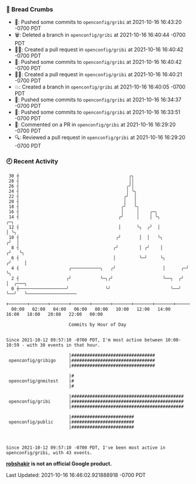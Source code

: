 ### 🍞 Bread Crumbs

 * 🚢: Pushed some commits to `openconfig/gribi` at 2021-10-16 16:43:20 -0700 PDT
 * 🗑: Deleted a branch in `openconfig/gribi` at 2021-10-16 16:40:44 -0700 PDT
 * ✍🏼: Created a pull request in `openconfig/gribi` at 2021-10-16 16:40:42 -0700 PDT
 * 🚢: Pushed some commits to `openconfig/gribi` at 2021-10-16 16:40:42 -0700 PDT
 * ✍🏼: Created a pull request in `openconfig/gribi` at 2021-10-16 16:40:21 -0700 PDT
 * 💥: Created a branch in `openconfig/gribi` at 2021-10-16 16:40:05 -0700 PDT
 * 🚢: Pushed some commits to `openconfig/gribi` at 2021-10-16 16:34:37 -0700 PDT
 * 🚢: Pushed some commits to `openconfig/gribi` at 2021-10-16 16:33:51 -0700 PDT
 * 💬: Commented on a PR in  `openconfig/gribi` at 2021-10-16 16:29:20 -0700 PDT
 * 🔍: Reviewed a pull request in  `openconfig/gribi` at 2021-10-16 16:29:20 -0700 PDT

### 🕘 Recent Activity
```
 30 ┼                                          ╭╮
 28 ┤                                          ││
 26 ┤                                         ╭╯│
 24 ┤                                         │ ╰╮
 22 ┤                                        ╭╯  │
 20 ┤                                        │   │
 18 ┤                                       ╭╯   ╰╮
 16 ┤                                       │     │    ╭─╮
 14 ┤                                      ╭╯     │    │ ╰╮             ╭─╮
 12 ┤                                      │      ╰╮  ╭╯  │             │ ╰╮
 10 ┤                                     ╭╯       │  │   ╰╮           ╭╯  │
  8 ┤                                    ╭╯        │ ╭╯    │          ╭╯   ╰╮
  6 ┤                                    │         ╰─╯     ╰╮        ╭╯     │
  4 ┤                   ╭───────────╮   ╭╯                  │      ╭─╯      ╰╮
  2 ┤                  ╭╯           ╰─╮╭╯                   ╰──╮  ╭╯         │  ╭───╮
  0 ┼──────────────────╯              ╰╯                       ╰──╯          ╰──╯   ╰───────────────────
    +───────+───────+───────+───────+───────+───────+───────+───────+───────+───────+───────+───────+────
  00:00   02:00   04:00   06:00   08:00   10:00   12:00   14:00   16:00   18:00   20:00   22:00   00:00   

						Commits by Hour of Day


Since 2021-10-12 09:57:10 -0700 PDT, I'm most active between 10:00-10:59 - with 30 events in that hour.

```



```
                        |################################
 openconfig/gribigo     |################################
                        |################################

                        |#
 openconfig/gnmitest    |#
                        |#

                        |###########################################
 openconfig/gribi       |###########################################
                        |###########################################

                        |########################
 openconfig/public      |########################
                        |########################



Since 2021-10-12 09:57:10 -0700 PDT, I've been most active in openconfig/gribi, with 43 events.

```
**[robshakir](mailto:robjs@google.com) is not an official Google product.**  


Last Updated: 2021-10-16 16:46:02.921888918 -0700 PDT
